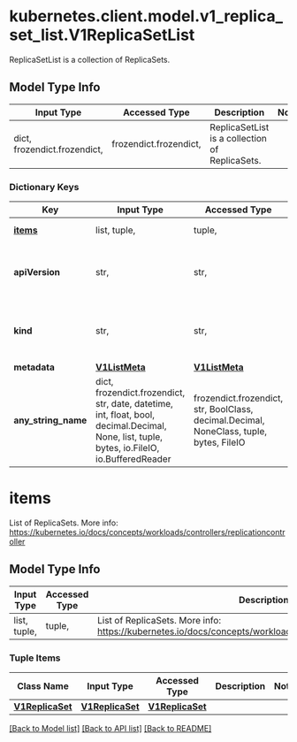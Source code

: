 # kubernetes.client.model.v1_replica_set_list.V1ReplicaSetList

ReplicaSetList is a collection of ReplicaSets.

## Model Type Info
Input Type | Accessed Type | Description | Notes
------------ | ------------- | ------------- | -------------
dict, frozendict.frozendict,  | frozendict.frozendict,  | ReplicaSetList is a collection of ReplicaSets. | 

### Dictionary Keys
Key | Input Type | Accessed Type | Description | Notes
------------ | ------------- | ------------- | ------------- | -------------
**[items](#items)** | list, tuple,  | tuple,  | List of ReplicaSets. More info: https://kubernetes.io/docs/concepts/workloads/controllers/replicationcontroller | 
**apiVersion** | str,  | str,  | APIVersion defines the versioned schema of this representation of an object. Servers should convert recognized schemas to the latest internal value, and may reject unrecognized values. More info: https://git.k8s.io/community/contributors/devel/sig-architecture/api-conventions.md#resources | [optional] 
**kind** | str,  | str,  | Kind is a string value representing the REST resource this object represents. Servers may infer this from the endpoint the kubernetes.client submits requests to. Cannot be updated. In CamelCase. More info: https://git.k8s.io/community/contributors/devel/sig-architecture/api-conventions.md#types-kinds | [optional] 
**metadata** | [**V1ListMeta**](V1ListMeta.md) | [**V1ListMeta**](V1ListMeta.md) |  | [optional] 
**any_string_name** | dict, frozendict.frozendict, str, date, datetime, int, float, bool, decimal.Decimal, None, list, tuple, bytes, io.FileIO, io.BufferedReader | frozendict.frozendict, str, BoolClass, decimal.Decimal, NoneClass, tuple, bytes, FileIO | any string name can be used but the value must be the correct type | [optional]

# items

List of ReplicaSets. More info: https://kubernetes.io/docs/concepts/workloads/controllers/replicationcontroller

## Model Type Info
Input Type | Accessed Type | Description | Notes
------------ | ------------- | ------------- | -------------
list, tuple,  | tuple,  | List of ReplicaSets. More info: https://kubernetes.io/docs/concepts/workloads/controllers/replicationcontroller | 

### Tuple Items
Class Name | Input Type | Accessed Type | Description | Notes
------------- | ------------- | ------------- | ------------- | -------------
[**V1ReplicaSet**](V1ReplicaSet.md) | [**V1ReplicaSet**](V1ReplicaSet.md) | [**V1ReplicaSet**](V1ReplicaSet.md) |  | 

[[Back to Model list]](../../README.md#documentation-for-models) [[Back to API list]](../../README.md#documentation-for-api-endpoints) [[Back to README]](../../README.md)

